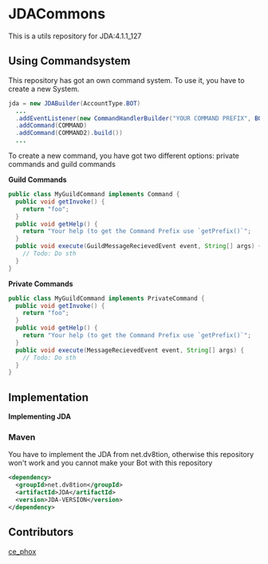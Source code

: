 # JDACommons
This is a utils repository for JDA:4.1.1_127

## Using Commandsystem
This repository has got an own command system. To use it, you have to create a new System.
```java
jda = new JDABuilder(AccountType.BOT)
  ...
  .addEventListener(new CommandHandlerBuilder("YOUR COMMAND PREFIX", BOTS_CAN_USE_COMMANDS (optional, boolean), WEBHOOKS_CAN_USE_COMMANDS (optional, boolean))
  .addCommand(COMMAND)
  .addCommand(COMMAND2).build())
  ...
```
To create a new command, you have got two different options: private commands and guild commands

**Guild Commands**
```java
public class MyGuildCommand implements Command {
  public void getInvoke() {
    return "foo";
  }
  public void getHelp() {
    return "Your help (to get the Command Prefix use `getPrefix()`";
  }
  public void execute(GuildMessageRecievedEvent event, String[] args) {
    // Todo: Do sth
  }
}
```
**Private Commands**
```java
public class MyGuildCommand implements PrivateCommand {
  public void getInvoke() {
    return "foo";
  }
  public void getHelp() {
    return "Your help (to get the Command Prefix use `getPrefix()`";
  }
  public void execute(MessageRecievedEvent event, String[] args) {
    // Todo: Do sth
  }
}
```

## Implementation
**Implementing JDA**
### Maven
You have to implement the JDA from net.dv8tion, otherwise this repository won't work and you cannot make your Bot with this repository
```xml
<dependency>
  <groupId>net.dv8tion</groupId>
  <artifactId>JDA</artifactId>
  <version>JDA-VERSION</version>
</dependency>
```

## Contributors
[ce_phox](https://github.com/cephox)
